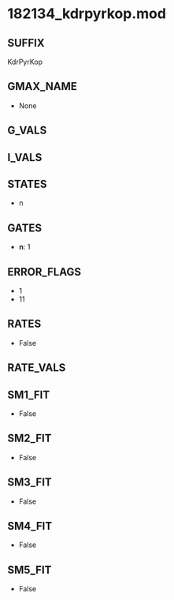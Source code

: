 # 182134_kdrpyrkop.mod

## SUFFIX

KdrPyrKop

## GMAX_NAME

- None

## G_VALS


## I_VALS


## STATES

- n

## GATES

- **n**: 1

## ERROR_FLAGS

- 1
- 11

## RATES

- False

## RATE_VALS


## SM1_FIT

- False

## SM2_FIT

- False

## SM3_FIT

- False

## SM4_FIT

- False

## SM5_FIT

- False

